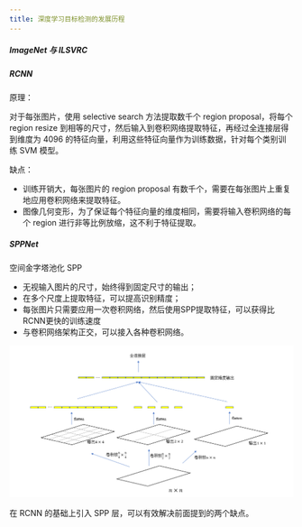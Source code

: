 ```yaml
---
title: 深度学习目标检测的发展历程
---
```


##### ImageNet 与 ILSVRC 

<!-- 在 21 世纪第一个 10 年接近尾声的时候，

ILSVRC 是 ImageNet Large Scale Visual Recognition Competition 的简称， -->

##### RCNN

原理：

对于每张图片，使用 selective search 方法提取数千个 region proposal，将每个 region resize 到相等的尺寸，然后输入到卷积网络提取特征，再经过全连接层得到维度为 4096 的特征向量，利用这些特征向量作为训练数据，针对每个类别训练 SVM 模型。

缺点：

* 训练开销大，每张图片的 region proposal 有数千个，需要在每张图片上重复地应用卷积网络来提取特征。
* 图像几何变形，为了保证每个特征向量的维度相同，需要将输入卷积网络的每个 region 进行非等比例放缩，这不利于特征提取。

##### SPPNet

空间金字塔池化 SPP

* 无视输入图片的尺寸，始终得到固定尺寸的输出；
* 在多个尺度上提取特征，可以提高识别精度；
* 每张图片只需要应用一次卷积网络，然后使用SPP提取特征，可以获得比RCNN更快的训练速度
* 与卷积网络架构正交，可以接入各种卷积网络。

![](sppnet.png)

在 RCNN 的基础上引入 SPP 层，可以有效解决前面提到的两个缺点。
